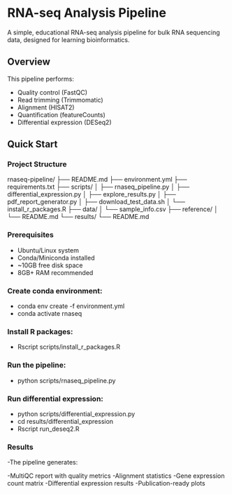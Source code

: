 # RNA-seq Analysis Pipeline

A simple, educational RNA-seq analysis pipeline for bulk RNA sequencing data, designed for learning bioinformatics.

## Overview

This pipeline performs:
- Quality control (FastQC)
- Read trimming (Trimmomatic)
- Alignment (HISAT2)
- Quantification (featureCounts)
- Differential expression (DESeq2)

## Quick Start

### Project Structure
rnaseq-pipeline/
├── README.md
├── environment.yml
├── requirements.txt
├── scripts/
│   ├── rnaseq_pipeline.py
│   ├── differential_expression.py
│   ├── explore_results.py
│   ├── pdf_report_generator.py
│   ├── download_test_data.sh
│   └── install_r_packages.R
├── data/
│   └── sample_info.csv
├── reference/
│   └── README.md
└── results/
    └── README.md

### Prerequisites

- Ubuntu/Linux system
- Conda/Miniconda installed
- ~10GB free disk space
- 8GB+ RAM recommended

### Create conda environment:
- conda env create -f environment.yml
- conda activate rnaseq

### Install R packages:
- Rscript scripts/install_r_packages.R

### Run the pipeline:
- python scripts/rnaseq_pipeline.py

### Run differential expression:
- python scripts/differential_expression.py
- cd results/differential_expression
- Rscript run_deseq2.R

### Results
-The pipeline generates:

-MultiQC report with quality metrics
-Alignment statistics
-Gene expression count matrix
-Differential expression results
-Publication-ready plots



